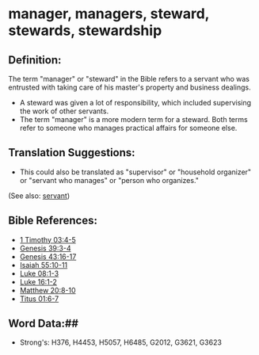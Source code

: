 # manager, managers, steward, stewards, stewardship #

## Definition: ##

The term "manager" or "steward" in the Bible refers to a servant who was entrusted with taking care of his master's property and business dealings.

* A steward was given a lot of responsibility, which included supervising the work of other servants.
* The term "manager" is a more modern term for a steward. Both terms refer to someone who manages practical affairs for someone else.

## Translation Suggestions: ##

* This could also be translated as "supervisor" or "household organizer" or "servant who manages" or "person who organizes."

(See also: [servant](servant.md))

## Bible References: ##

* [1 Timothy 03:4-5](rc://en/tn/help/1ti/03/04)
* [Genesis 39:3-4](rc://en/tn/help/gen/39/03)
* [Genesis 43:16-17](rc://en/tn/help/gen/43/16)
* [Isaiah 55:10-11](rc://en/tn/help/isa/55/10)
* [Luke 08:1-3](rc://en/tn/help/luk/08/01)
* [Luke 16:1-2](rc://en/tn/help/luk/16/01)
* [Matthew 20:8-10](rc://en/tn/help/mat/20/08)
* [Titus 01:6-7](rc://en/tn/help/tit/01/06)

## Word Data:##

* Strong's: H376, H4453, H5057, H6485, G2012, G3621, G3623
